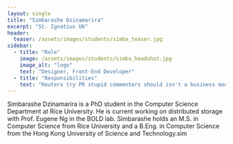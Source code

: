 ```yaml
---
layout: single
title: "Simbarashe Dzinamarira"
excerpt: "St. Ignatius U6"
header:
  teaser: /assets/images/students/simba_teaser.jpg
sidebar:
  - title: "Role"
    image: /assets/images/students/simba_headshot.jpg
    image_alt: "logo"
    text: "Designer, Front-End Developer"
  - title: "Responsibilities"
    text: "Reuters try PR stupid commenters should isn't a business model"
---
```


Simbarashe Dzinamarira is a PhD student in the Computer Science Department at Rice University.
He is current working on distributed storage with Prof. Eugene Ng in the BOLD lab.
Simbarashe holds an M.S. in Computer Science from Rice University and a B.Eng. in Computer Science from the Hong Kong University of Science and Technology.sim